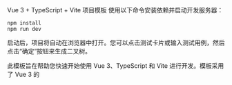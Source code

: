 Vue 3 + TypeScript + Vite 项目模板
使用以下命令安装依赖并启动开发服务器：
```
npm install
npm run dev
```
启动后，项目将自动在浏览器中打开。您可以点击测试卡片或输入测试用例，然后点击“确定”按钮来生成二叉树。

此模板旨在帮助您快速开始使用 Vue 3、TypeScript 和 Vite 进行开发。模板采用了 Vue 3 的 <script setup> 单文件组件（SFC）语法。更多关于 <script setup> 的信息，请查阅 Vue 官方文档。
